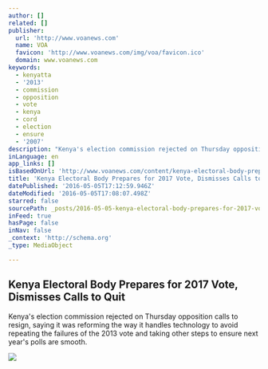 ```yaml
---
author: []
related: []
publisher:
  url: 'http://www.voanews.com'
  name: VOA
  favicon: 'http://www.voanews.com/img/voa/favicon.ico'
  domain: www.voanews.com
keywords:
  - kenyatta
  - '2013'
  - commission
  - opposition
  - vote
  - kenya
  - cord
  - election
  - ensure
  - '2007'
description: "Kenya's election commission rejected on Thursday opposition calls to resign, saying it was reforming the way it handles technology to avoid repeating the failures of the 2013 vote and taking other steps to ensure next year's polls are smooth."
inLanguage: en
app_links: []
isBasedOnUrl: 'http://www.voanews.com/content/kenya-electoral-body-prepares-for-2017-vote-dimisses-calls-to-quit/3316744.html'
title: 'Kenya Electoral Body Prepares for 2017 Vote, Dismisses Calls to Quit'
datePublished: '2016-05-05T17:12:59.946Z'
dateModified: '2016-05-05T17:08:07.498Z'
starred: false
sourcePath: _posts/2016-05-05-kenya-electoral-body-prepares-for-2017-vote-dismisses-calls.md
inFeed: true
hasPage: false
inNav: false
_context: 'http://schema.org'
_type: MediaObject

---
```

<article style=""><h1>Kenya Electoral Body Prepares for 2017 Vote, Dismisses Calls to Quit</h1><p>Kenya's election commission rejected on Thursday opposition calls to resign, saying it was reforming the way it handles technology to avoid repeating the failures of the 2013 vote and taking other steps to ensure next year's polls are smooth.</p><img src="http://gdb.voanews.com/F2912034-5DC8-4941-8825-A03C6732411B_mw1024_mh1024_s.jpg" /></article>